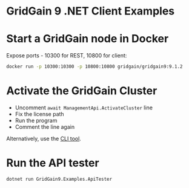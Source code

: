 # GridGain 9 .NET Client Examples 

# Start a GridGain node in Docker

Expose ports - 10300 for REST, 10800 for client:

```bash
docker run -p 10300:10300 -p 10800:10800 gridgain/gridgain9:9.1.2
```

# Activate the GridGain Cluster

* Uncomment `await ManagementApi.ActivateCluster` line
* Fix the license path
* Run the program
* Comment the line again

Alternatively, use the [CLI tool](https://www.gridgain.com/docs/gridgain9/latest/ignite-cli-tool).

# Run the API tester

```bash
dotnet run GridGain9.Examples.ApiTester
```
